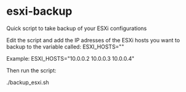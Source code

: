 # esxi-backup
Quick script to take backup of your ESXi configurations

Edit the script and add the IP adresses of the ESXi hosts you want to backup to the variable called: 
ESXI_HOSTS=""

Example: ESXI_HOSTS="10.0.0.2 10.0.0.3 10.0.0.4"

Then run the script: 

./backup_esxi.sh
